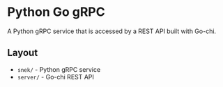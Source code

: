 # Python Go gRPC

A Python gRPC service that is accessed by a REST API built with Go-chi.

## Layout

- `snek/` - Python gRPC service
- `server/` - Go-chi REST API
